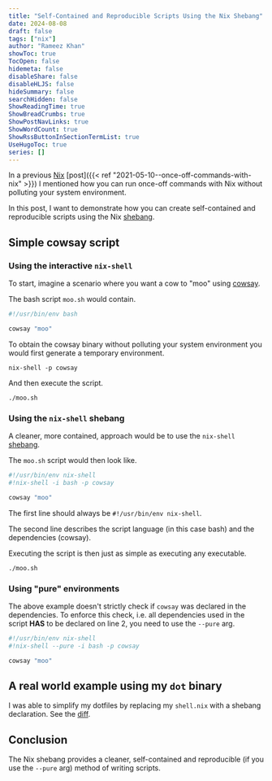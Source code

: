 ```yaml
---
title: "Self-Contained and Reproducible Scripts Using the Nix Shebang"
date: 2024-08-08
draft: false
tags: ["nix"]
author: "Rameez Khan"
showToc: true
TocOpen: false
hidemeta: false
disableShare: false
disableHLJS: false
hideSummary: false
searchHidden: false
ShowReadingTime: true
ShowBreadCrumbs: true
ShowPostNavLinks: true
ShowWordCount: true
ShowRssButtonInSectionTermList: true
UseHugoToc: true
series: []
---
```


In a previous [Nix](https://rameezkhan.me/tags/nix/) [post]({{< ref "2021-05-10--once-off-commands-with-nix" >}})
I mentioned how you can run once-off commands with Nix without polluting your system environment. 

In this post, I want to demonstrate how you can create self-contained and reproducible scripts using the Nix
[shebang](https://en.wikipedia.org/wiki/Shebang_(Unix)).

## Simple cowsay script

### Using the interactive `nix-shell`

To start, imagine a scenario where you want a cow to "moo" using [cowsay](https://en.wikipedia.org/wiki/Cowsay).

The bash script `moo.sh` would contain.

```bash
#!/usr/bin/env bash

cowsay "moo"
```

To obtain the cowsay binary without polluting your system environment you would first generate a temporary environment.

```shell
nix-shell -p cowsay
```

And then execute the script.

```shell
./moo.sh
```

### Using the `nix-shell` shebang

A cleaner, more contained, approach would be to use the `nix-shell` [shebang](https://nixos.wiki/wiki/Nix-shell_shebang).

The `moo.sh` script would then look like.

```bash
#!/usr/bin/env nix-shell
#!nix-shell -i bash -p cowsay

cowsay "moo"
```

The first line should always be `#!/usr/bin/env nix-shell`.

The second line describes the script language (in this case bash) and the dependencies (cowsay).

Executing the script is then just as simple as executing any executable.

```shell
./moo.sh
```

### Using "pure" environments

The above example doesn't strictly check if `cowsay` was declared in the dependencies. To enforce this check,
i.e. all dependencies used in the script **HAS** to be declared on line 2, you need to use the `--pure` arg.

```bash
#!/usr/bin/env nix-shell
#!nix-shell --pure -i bash -p cowsay

cowsay "moo"
```

## A real world example using my `dot` binary

I was able to simplify my dotfiles by replacing my `shell.nix` with a shebang declaration. See the
[diff](https://github.com/rameezk/dotfiles/commit/503f9b757944c6f68c05b573ca9addd3b9286fea).

## Conclusion

The Nix shebang provides a cleaner, self-contained and reproducible (if you use the `--pure` arg) method of writing scripts.